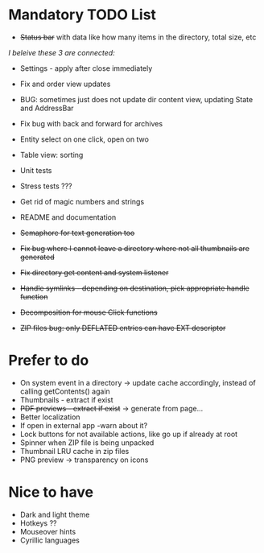 # Mandatory TODO List

* ~~Status bar~~ with data like how many items in the directory, total size, etc

_I beleive these 3 are connected:_
* Settings - apply after close immediately
* Fix and order view updates
* BUG: sometimes just does not update dir content view, updating State and AddressBar


* Fix bug with back and forward for archives
* Entity select on one click, open on two
* Table view: sorting
* Unit tests
* Stress tests ???
* Get rid of magic numbers and strings
* README and documentation
* ~~Semaphore for text generation too~~
* ~~Fix bug where I cannot leave a directory where not all thumbnails are generated~~
* ~~Fix directory get content and system listener~~
* ~~Handle symlinks - depending on destination, pick appropriate handle function~~
* ~~Decomposition for mouse Click functions~~
* ~~ZIP files bug: only DEFLATED entries can have EXT descriptor~~

# Prefer to do

* On system event in a directory -> update cache accordingly, instead of calling getContents() again
* Thumbnails - extract if exist
* ~~PDF previews - extract if exist~~ -> generate from page...
* Better localization
* If open in external app -warn about it?
* Lock buttons for not available actions, like go up if already at root
* Spinner when ZIP file is being unpacked
* Thumbnail LRU cache in zip files
* PNG preview -> transparency on icons

# Nice to have

* Dark and light theme
* Hotkeys ??
* Mouseover hints
* Cyrillic languages
